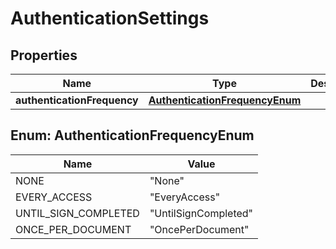 

# AuthenticationSettings


## Properties

| Name | Type | Description | Notes |
|------------ | ------------- | ------------- | -------------|
|**authenticationFrequency** | [**AuthenticationFrequencyEnum**](#AuthenticationFrequencyEnum) |  |  [optional] |



## Enum: AuthenticationFrequencyEnum

| Name | Value |
|---- | -----|
| NONE | &quot;None&quot; |
| EVERY_ACCESS | &quot;EveryAccess&quot; |
| UNTIL_SIGN_COMPLETED | &quot;UntilSignCompleted&quot; |
| ONCE_PER_DOCUMENT | &quot;OncePerDocument&quot; |



